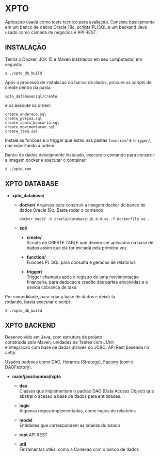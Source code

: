 XPTO
====

Aplicacao usada como teste técnico para avaliação. Consiste basicamente em um banco de dados Oracle 18c, scripts PL/SQL e um backend Java usado como camada de negócios e API REST.

## INSTALAÇÃO

Tenha o Docker, JDK 15 e Maven instalados em seu computador, em seguida:

```
$ ./xpto_db_build
```

Após o processo de instalacao do banco de dados, procure os scripts de create dentro da pasta

```
xpto_database/sql/create
```

e os execute na ordem

```
create_endereco.sql
create_pessoa.sql
create_conta_bancaria.sql
create_movimentacao.sql
create_taxa.sql
```

Instale as funcoes e o trigger que estao nas pastas ```function/``` e ```trigger/```, nao importando a ordem

Banco de dados devidamente instalado, execute o comando para construir a imagem docker e executar o container

```
$ ./xpto_run
```

## XPTO DATABASE

- **xpto_database/**  

    - **docker/**
        Arquivos para construir a imagem docker do banco de dados Oracle 18c. Basta rodar o comando  
        
        ```
        docker build -t oracle/database:18.4.0-xe -f Dockerfile.xe .
        ```
    - **sql/**
        - **create/**  
            Scripts de CREATE TABLE que devem ser aplicados na base de dados assim que ela for iniciada pela primeira vez  

        - **function/**  
            Funcoes PL SQL para consulta e geracao de relatórios  

        - **trigger/**  
            Trigger chamada após o registro de uma movimentação financeira, para deducao e credito das partes envolvidas e a devida cobranca de taxa.

Por comodidade, para criar a base de dados e deixá-la  
rodando, basta executar o script
```
$ ./xpto_db_build
```

## XPTO BACKEND

Desenvolvido em Java, com estrutura de projeto  
construida pelo Maven, unidades de Testes com JUnit  
e integracao com base de dados atraves do JDBC.
API Rest baseada no Jetty.

Usados padroes como DAO, Heranca (Strategy), Factory (com o DAOFactory).

- **main/java/nonreal/xpto**  

    - **dao**  
        Classes que implementam o padrao DAO (Data
        Access Object) que abstrai o acesso a base
        de dados para entitidades.

    - **logic**  
        Algumas regras implementadas, como logica de relatorios

    - **model**  
        Entidades que correspondem as tabelas do banco

    - **rest**
        API REST  

    - **util**  
        Ferramentas uteis, como a Conexao com o banco de dados